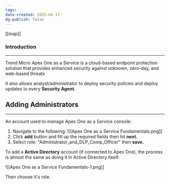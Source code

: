 ```yaml
---
tags: 
date-created: 2025-04-17
dg-publish: false
---
```

[[map]]
### Introduction
---
Trend Micro Apex One as a Service is a cloud-based endpoint protection solution that provides enhanced security against unknown, zero-day, and web-based threats

It also allows analyst/administrator to deploy security policies and deploy updates to every **Security Agent**.
## Adding Administrators
---
An account used to manage Apex One as a Service console:

1. Navigate to the following: ![[Apex One as a Service Fundamentals.png]]
2. Click **add** button and fill up the required fields then hit **next.**
3. Select role: "Administrator_and_DLP_Comp_Officer" then **save.**

To add a **Active Directory** account (if connected to Apex One), the process is almost the same as doing it in Active Directory itself:

![[Apex One as a Service Fundamentals-1.png]]

Then choose it's role.
